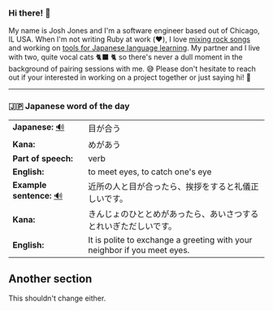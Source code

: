 ### Hi there! 👋

My name is Josh Jones and I'm a software engineer based out of Chicago, IL USA. When I'm not writing Ruby at work (❤️), I love [mixing rock songs](https://www.musiclikeyoumeanit.com/) and working on [tools for Japanese language learning](https://github.com/stars/jhunschejones/lists/japanese-language-learning). My partner and I live with two, quite vocal cats 🐈‍⬛ 🐈  so there's never a dull moment in the background of pairing sessions with me. 😅 Please don't hesitate to reach out if your interested in working on a project together or just saying hi! 👋

---

### 🇯🇵 Japanese word of the day

<!-- START WORD OF THE DAY -->
<table>
  <tr><td><strong>Japanese:</strong> <a href="https://wotd.transparent.com/japanese/2021/words/JPNjp_00080.mp3">🔊</a></td><td>目が合う</td></tr>
  <tr><td><strong>Kana:</strong></td><td>めがあう</td></tr>
  <tr><td><strong>Part of speech:</strong></td><td>verb</td></tr>
  <tr><td><strong>English:</strong></td><td>to meet eyes, to catch one's eye</td></tr>
  <tr><td><strong>Example sentence:</strong> <a href="https://wotd.transparent.com/japanese/2021/sentences/JPNjp_00446.mp3">🔊</a></td><td>近所の人と目が合ったら、挨拶をすると礼儀正しいです。</td></tr>
  <tr><td><strong>Kana:</strong></td><td>きんじょのひととめがあったら、あいさつするとれいぎただしいです。</td></tr>
  <tr><td><strong>English:</strong></td><td>It is polite to exchange a greeting with your neighbor if you meet eyes.</td></tr>
</table>
<!-- END WORD OF THE DAY -->

## Another section
This shouldn't change either.
